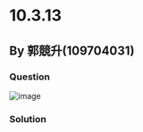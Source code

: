 # 10.3.13

## By 郭競升(109704031)

### Question
![image](https://github.com/HWTeng-Course/202402-Statistics/assets/160443606/edcbc9bf-d668-412a-8cf6-ad9db1d16613)


### Solution
